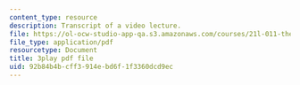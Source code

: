 ```yaml
---
content_type: resource
description: Transcript of a video lecture.
file: https://ol-ocw-studio-app-qa.s3.amazonaws.com/courses/21l-011-the-film-experience-fall-2013/92b84b4bcff3914ebd6f1f3360dcd9ec_ilM34q8F6rY.pdf
file_type: application/pdf
resourcetype: Document
title: 3play pdf file
uid: 92b84b4b-cff3-914e-bd6f-1f3360dcd9ec
---
```

